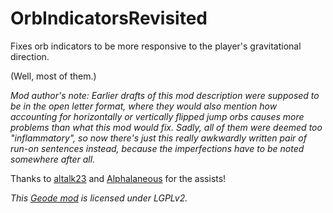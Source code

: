 # OrbIndicatorsRevisited
Fixes orb indicators to be more responsive to the player's gravitational direction.

(Well, most of them.)

*Mod author's note: Earlier drafts of this mod description were supposed to be in the open letter format, where they would also mention how accounting for horizontally or vertically flipped jump orbs causes more problems than what this mod would fix. Sadly, all of them were deemed too "inflammatory", so now there's just this really awkwardly written pair of run-on sentences instead, because the imperfections have to be noted somewhere after all.*

Thanks to [altalk23](https://github.com/altalk23) and [Alphalaneous](https://github.com/Alphalaneous) for the assists!

*This [Geode mod](https://geode-sdk.org) is licensed under LGPLv2.*